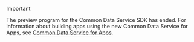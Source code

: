 > [!IMPORTANT]
> The preview program for the Common Data Service SDK has ended. For information about building apps using the new Common Data Service for Apps, see [Common Data Service for Apps](/powerapps/maker/common-data-service/data-platform-intro).